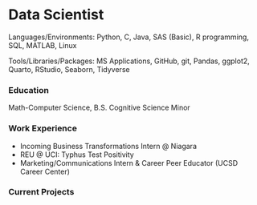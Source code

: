 # Data Scientist
Languages/Environments: Python, C,  Java, SAS (Basic), R programming, SQL, MATLAB, Linux


Tools/Libraries/Packages: MS Applications, GitHub, git, Pandas, ggplot2, Quarto, RStudio, Seaborn, Tidyverse

### Education
Math-Computer Science, B.S.
Cognitive Science Minor

### Work Experience
 - Incoming Business Transformations Intern @ Niagara
 - REU @ UCI: Typhus Test Positivity
 - Marketing/Communications Intern & Career Peer Educator (UCSD Career Center)
 
### Current Projects




